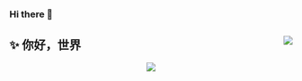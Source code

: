 ### Hi there 👋

<!--
**MorningBells/morningBells** is a ✨ _special_ ✨ repository because its `README.md` (this file) appears on your GitHub profile.

Here are some ideas to get you started:

- 🔭 I’m currently working on ...
- 🌱 I’m currently learning ...
- 👯 I’m looking to collaborate on ...
- 🤔 I’m looking for help with ...
- 💬 Ask me about ...
- 📫 How to reach me: ...
- 😄 Pronouns: ...
- ⚡ Fun fact: ...
-->


## ✨ 你好，世界 <img align='right' src="https://visitor-badge.glitch.me/badge?page_id=morningBells.morningBells" />

<p align='center'>
  <img style="max-width: 100%;" align='middle' src="https://github-readme-stats.vercel.app/api?username=morningBells&show_icons=true&theme=radical" />
</p>  
